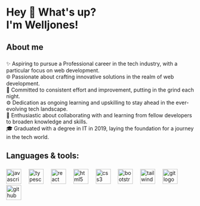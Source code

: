 <h1 align="left">Hey 👋 What's up?<br>I'm Welljones!</h1>

###

<h2 align="left">About me</h2>

###

<p align="left">✨ Aspiring to pursue a Professional career in the tech industry, with a particular focus on web development.<br>🌐 Passionate about crafting innovative solutions in the realm of web development.<br>🎯 Committed to consistent effort and improvement, putting in the grind each night.<br>⚙️ Dedication as ongoing learning and upskilling to stay ahead in the ever-evolving tech landscape.<br>🤝 Enthusiastic about collaborating with and learning from fellow developers to broaden knowledge and skills.<br>🎓 Graduated with a degree in IT in 2019, laying the foundation for a journey in the tech world.</p>

###

<h2 align="left">Languages & tools:</h2>

###

<div align="left">
  <img src="https://cdn.jsdelivr.net/gh/devicons/devicon/icons/javascript/javascript-original.svg" height="40" alt="javascript logo"  />
  <img width="12" />
  <img src="https://cdn.jsdelivr.net/gh/devicons/devicon/icons/typescript/typescript-original.svg" height="40" alt="typescript logo"  />
  <img width="12" />
  <img src="https://cdn.jsdelivr.net/gh/devicons/devicon/icons/react/react-original.svg" height="40" alt="react logo"  />
  <img width="12" />
  <img src="https://cdn.jsdelivr.net/gh/devicons/devicon/icons/html5/html5-original.svg" height="40" alt="html5 logo"  />
  <img width="12" />
  <img src="https://cdn.jsdelivr.net/gh/devicons/devicon/icons/css3/css3-original.svg" height="40" alt="css3 logo"  />
  <img width="12" />
  <img src="https://cdn.jsdelivr.net/gh/devicons/devicon/icons/bootstrap/bootstrap-original.svg" height="40" alt="bootstrap logo"  />
  <img width="12" />
  <img src="https://cdn.jsdelivr.net/gh/devicons/devicon/icons/tailwindcss/tailwindcss-original-wordmark.svg" height="40" alt="tailwindcss logo"  />
  <img width="12" />
  <img src="https://cdn.jsdelivr.net/gh/devicons/devicon/icons/git/git-original.svg" height="40" alt="git logo"  />
  <img width="12" />
  <img src="https://cdn.jsdelivr.net/gh/devicons/devicon/icons/github/github-original.svg" height="40" alt="github logo"  />
</div>

###
